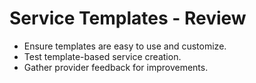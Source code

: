 # Service Templates - Review

- Ensure templates are easy to use and customize.
- Test template-based service creation.
- Gather provider feedback for improvements.
